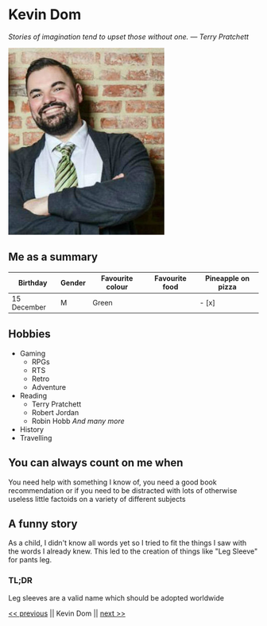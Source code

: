 # Kevin Dom

*Stories of imagination tend to upset those without one. ― Terry Pratchett*

![Kevin.png](https://github.com/KevinDom-dev/Challenge-Markdown/blob/master/Kevin.png "Kevin.png")

## Me as a summary

| Birthday  | Gender | Favourite colour | Favourite food | Pineapple on pizza |
| ------------- | ------------- | ------------- | ------------- | ------------- | 
| 15 December  | M  | Green |  | - [x]  |

## Hobbies

* Gaming
    * RPGs
    * RTS
    * Retro
    * Adventure 
* Reading
	* Terry Pratchett
	* Robert Jordan
	* Robin Hobb
	*And many more*
* History 
* Travelling

## You can always count on me when

You need help with something I know of, you need a good book recommendation or if you need to be distracted with lots of otherwise useless little factoids on a variety of different subjects

## A funny story

As a child, I didn't know all words yet so I tried to fit the things I saw with the words I already knew. This led to the creation of things like "Leg Sleeve" for pants leg.

### TL;DR

Leg sleeves are a valid name which should be adopted worldwide

[<< previous]() || Kevin Dom || [next >>]()
